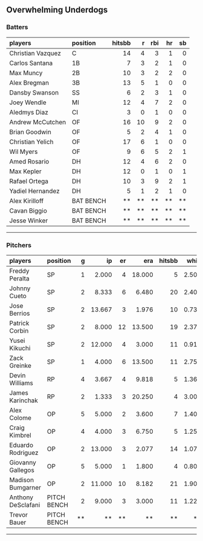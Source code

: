 ## Overwhelming Underdogs

### Batters

 
|players           |position  | hitsbb|  r| rbi| hr| sb| 
|:-----------------|:---------|------:|--:|---:|--:|--:| 
|Christian Vazquez |C         |     14|  4|   3|  1|  0| 
|Carlos Santana    |1B        |      7|  3|   2|  1|  0| 
|Max Muncy         |2B        |     10|  3|   2|  2|  0| 
|Alex Bregman      |3B        |     13|  5|   1|  0|  0| 
|Dansby Swanson    |SS        |      6|  2|   3|  1|  0| 
|Joey Wendle       |MI        |     12|  4|   7|  2|  0| 
|Aledmys Diaz      |CI        |      3|  0|   1|  0|  0| 
|Andrew McCutchen  |OF        |     16| 10|   9|  2|  0| 
|Brian Goodwin     |OF        |      5|  2|   4|  1|  0| 
|Christian Yelich  |OF        |     17|  6|   1|  0|  0| 
|Wil Myers         |OF        |      9|  6|   5|  2|  1| 
|Amed Rosario      |DH        |     12|  4|   6|  2|  0| 
|Max Kepler        |DH        |     12|  0|   1|  0|  1| 
|Rafael Ortega     |DH        |     10|  3|   9|  2|  1| 
|Yadiel Hernandez  |DH        |      5|  1|   2|  1|  0| 
|Alex Kirilloff    |BAT BENCH |     **| **|  **| **| **| 
|Cavan Biggio      |BAT BENCH |     **| **|  **| **| **| 
|Jesse Winker      |BAT BENCH |     **| **|  **| **| **| 


* * *

### Pitchers

 
|players            |position    |  g|     ip| er|    era| hitsbb|  whip| so|  w| sv| 
|:------------------|:-----------|--:|------:|--:|------:|------:|-----:|--:|--:|--:| 
|Freddy Peralta     |SP          |  1|  2.000|  4| 18.000|      5| 2.500|  4|  0|  0| 
|Johnny Cueto       |SP          |  2|  8.333|  6|  6.480|     20| 2.400|  3|  0|  0| 
|Jose Berrios       |SP          |  2| 13.667|  3|  1.976|     10| 0.732| 18|  2|  0| 
|Patrick Corbin     |SP          |  2|  8.000| 12| 13.500|     19| 2.375|  7|  0|  0| 
|Yusei Kikuchi      |SP          |  2| 12.000|  4|  3.000|     11| 0.917|  7|  0|  0| 
|Zack Greinke       |SP          |  1|  4.000|  6| 13.500|     11| 2.750|  1|  0|  0| 
|Devin Williams     |RP          |  4|  3.667|  4|  9.818|      5| 1.364|  6|  0|  0| 
|James Karinchak    |RP          |  2|  1.333|  3| 20.250|      4| 3.000|  2|  0|  0| 
|Alex Colome        |OP          |  5|  5.000|  2|  3.600|      7| 1.400|  4|  1|  3| 
|Craig Kimbrel      |OP          |  4|  4.000|  3|  6.750|      5| 1.250|  7|  1|  1| 
|Eduardo Rodriguez  |OP          |  2| 13.000|  3|  2.077|     14| 1.077|  8|  2|  0| 
|Giovanny Gallegos  |OP          |  5|  5.000|  1|  1.800|      4| 0.800|  4|  0|  2| 
|Madison Bumgarner  |OP          |  2| 11.000| 10|  8.182|     21| 1.909|  8|  0|  0| 
|Anthony DeSclafani |PITCH BENCH |  2|  9.000|  3|  3.000|     11| 1.222|  9|  0|  0| 
|Trevor Bauer       |PITCH BENCH | **|     **| **|     **|     **|    **| **| **| **| 


* * *


